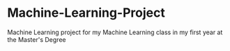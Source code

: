 # Machine-Learning-Project
Machine Learning project for my Machine Learning class in my first year at the Master's Degree

